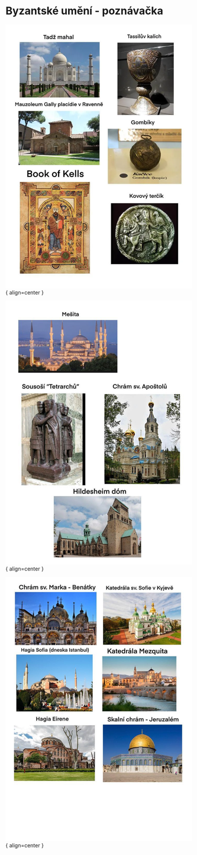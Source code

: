 # Byzantské umění - poznávačka

![1](../assets/images/byzanc/image.png){ align=center }

![2](../assets/images/byzanc/image1.png){ align=center }

![3](../assets/images/byzanc/image2.png){ align=center }